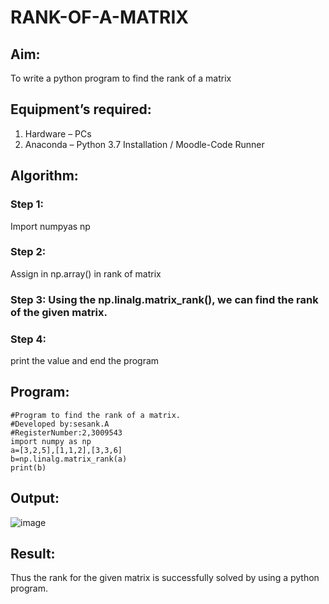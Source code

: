 # RANK-OF-A-MATRIX
## Aim:
To write a python program to find the rank of a matrix
## Equipment’s required:
1. 	Hardware – PCs
2. 	Anaconda – Python 3.7 Installation / Moodle-Code Runner
## Algorithm:
### Step 1:
Import numpyas np
### Step 2:
Assign in np.array() in rank of matrix
### Step 3: Using the np.linalg.matrix_rank(), we can find the rank of the given matrix.
### Step 4:
print the value and end the program
## Program:
```
#Program to find the rank of a matrix.
#Developed by:sesank.A 
#RegisterNumber:2,3009543
import numpy as np
a=[3,2,5],[1,1,2],[3,3,6]
b=np.linalg.matrix_rank(a)
print(b)
```
## Output:
![image](https://github.com/ALLAMSESANK/RANK-OF-A-MATRIX/assets/147120920/67cd4da5-b33f-4d8b-9d02-c36891bf5854)

## Result:
Thus the rank for the given matrix is successfully solved by  using a python program.

